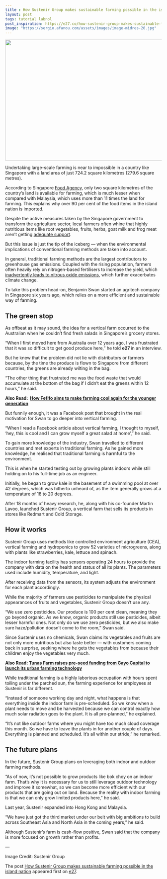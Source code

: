 ```yaml
---
title : How Sustenir Group makes sustainable farming possible in the island nation
layout: post
tags: tutorial labnol
post_inspiration: https://e27.co/how-sustenir-group-makes-sustainable-farming-possible-in-the-island-nation-20210401/
image: "https://sergio.afanou.com/assets/images/image-midres-20.jpg"
---
```


<p><span ><img loading="lazy" class="aligncenter size-full wp-image-412616" src="https://e27.co/wp-content/uploads/2021/03/BIL_8167.jpeg" alt="" width="688" height="389" /></span></p>
<p><span >Undertaking large-scale farming is near to impossible in a country like Singapore with a land area of just 724.2 square kilometres (279.6 square metres).</span></p>
<p><span >According to Singapore </span><a class="editor-rtfLink" rel="follow" href="https://www.sfa.gov.sg/food-farming/food-farms/farming-in-singapore#:~:text=Singapore%20is%20a%20small%20country,of%20our%20total%20land%20area." target="_blank" rel="noopener"><span >Food Agency</span></a><span >, only two square kilometres of the country&#8217;s land is available for farming, which is much lesser when compared with Malaysia, which uses more than 11 times the land for farming. This explains why over 90 per cent of the food items in the island nation is imported.</span></p>
<p><span >Despite the active measures taken by the Singapore government to transform the agriculture sector, local farmers often whine that highly nutritious items like root vegetables, fruits, herbs, goat milk and frog meat aren&#8217;t getting </span><a class="editor-rtfLink" rel="follow" href="https://www.channelnewsasia.com/news/singapore/commentary-can-farming-be-a-success-story-for-singapore-8577514" target="_blank" rel="noopener"><span >adequate support</span></a><span >.</span></p>
<p><span >But this issue is just the tip of the iceberg &#8212; when the environmental implications of conventional farming methods are taken into account.</span></p>
<p><span >In general, traditional farming methods are the largest contributors to greenhouse gas emissions. Coupled with the rising population, farmers often heavily rely on nitrogen-based fertilisers to increase the yield, which </span><a class="editor-rtfLink" rel="follow" href="https://www.eea.europa.eu/signals/signals-2015/articles/agriculture-and-climate-change" target="_blank" rel="noopener"><span >inadvertently leads to nitrous oxide emissions</span></a><span >, which further exacerbates climate change.</span></p>
<p><span >To take this problem head-on, Benjamin Swan started an agritech company in Singapore six years ago, which relies on a more efficient and sustainable way of farming. </span></p>
<h2><span >The green stop</span></h2>
<p><span >As offbeat as it may sound, the idea for a vertical farm occurred to the Australian when he couldn&#8217;t find fresh salads in Singapore&#8217;s grocery stores.</span></p>
<p><span >&#8220;When I first moved here from Australia over 12 years ago, I was frustrated that it was so difficult to get good produce here,&#8221; he told </span><strong><span >e27 </span></strong><span >in an interview.</span></p>
<p><span >But he knew that the problem did not lie with distributors or farmers because, by the time the produce is flown to Singapore from different countries, the greens are already wilting in the bag.</span></p>
<p><span >&#8220;The other thing that frustrated me was the food waste that would accumulate at the bottom of the bag if I didn&#8217;t eat the greens within 12 hours,&#8221; he said.</span></p>
<p><strong><span >Also Read:  </span></strong><a class="editor-rtfLink" rel="follow" href="https://e27.co/malaysias-fefifo-is-on-a-mission-to-make-tech-farming-sexy-for-the-youngsters-for-the-future-20200714/" target="_blank" rel="noopener"><strong><span >How Fefifo aims to make farming cool again for the younger generation</span></strong></a></p>
<p><span >But funnily enough, it was a Facebook post that brought in the real motivation for Swan to go deeper into vertical farming. </span></p>
<p><span >&#8220;When I read a Facebook article about vertical farming, I thought to myself, &#8216;hey, this is cool and I can grow myself a great salad at home&#8217;,&#8221; he said.</span></p>
<p><span >To gain more knowledge of the industry, Swan travelled to different countries and met experts in traditional farming. As he gained more knowledge, he realised that traditional farming is harmful to the environment.</span></p>
<p><span >This is when he started testing out by growing plants indoors while still holding on to his full-time job as an engineer.</span></p>
<p><span >Initially, he began to grow kale in the basement of a swimming pool at over 42 degrees, which was hitherto unheard of, as the item generally grows at a temperature of 18 to 20 degrees.</span></p>
<p><span >After 18 months of heavy research, he, along with his co-founder Martin Lavoo, launched Sustenir Group, a vertical farm that sells its products in stores like Redmart and Cold Storage.</span></p>
<h2><span >How it works</span></h2>
<p><span >Sustenir Group uses methods like controlled environment agriculture (CEA), vertical farming and hydroponics to grow 52 varieties of microgreens, along with plants like strawberries, kale, lettuce and spinach.</span></p>
<p><span >The indoor farming facility has sensors operating 24 hours to provide the company with data on the health and status of all its plants. The parameters used include humidity, temperature, and light. </span></p>
<p><span >After receiving data from the sensors, its system adjusts the environment for each plant accordingly.</span></p>
<p><span >While the majority of farmers use pesticides to manipulate the physical appearances of fruits and vegetables, Sustenir Group doesn&#8217;t use any.</span></p>
<p><span >&#8220;We use zero pesticides. Our produce is 100 per cent clean, meaning they go beyond organic. As we know, organic products still use pesticides, albeit lesser harmful ones. Not only do we use zero pesticides, but we also make sure haze/pollution doesn&#8217;t come to the room,&#8221; Swan said.</span></p>
<p><span >Since Sustenir uses no chemicals, Swan claims its vegetables and fruits are not only more nutritious but also taste better &#8212; with customers coming back in surprise, seeking where he gets the vegetables from because their children enjoy the vegetables very much.</span></p>
<p><strong><span >Also Read: </span></strong><a class="editor-rtfLink" rel="follow" href="https://e27.co/tunas-farm-raises-pre-seed-funding-from-gayo-capital-to-launch-its-urban-farming-technology-20201221/" target="_blank" rel="noopener"><strong><span >Tunas Farm raises pre-seed funding from Gayo Capital to launch its urban farming technology</span></strong></a></p>
<p><span >While traditional farming is a highly laborious occupation with hours spent toiling under the parched sun, the farming experience for employees at Sustenir is far different.</span></p>
<p><span >&#8220;Instead of someone working day and night, what happens is that everything inside the indoor farm is pre-scheduled. So we know when a plant needs to move and be harvested because we can control exactly how much solar radiation goes to the plant. It is all pre-planned,&#8221; he explained.</span></p>
<p><span >&#8220;It&#8217;s not like outdoor farms where you might have too much cloud coverage this month. So we have to leave the plants in for another couple of days. Everything is planned and scheduled. It&#8217;s all within our stride,&#8221; he remarked.</span></p>
<h2><span >The future plans</span></h2>
<p><span >In the future, Sustenir Group plans on leveraging both indoor and outdoor farming methods.</span></p>
<p><span >&#8220;As of now, it&#8217;s not possible to grow products like bok choy on an indoor farm. That&#8217;s why it is necessary for us to still leverage outdoor technology and improve it somewhat, so we can become more efficient with our products that are going out on land. Because the reality with indoor farming is that we can only grow limited products here,&#8221; he said.</span></p>
<p><span >Last year, Sustenir expanded into Hong Kong and Malaysia.</span></p>
<p><span >&#8220;We have just got the third market under our belt with big ambitions to build across Southeast Asia and North Asia in the coming years,&#8221; he said.</span></p>
<p><span >Although Sustenir&#8217;s farm is cash-flow positive, Swan said that the company is more focused on growth rather than profits.</span></p>
<p><span >&#8212;</span></p>
<p><span >Image Credit: Sustenir Group</span></p>
<p>The post <a rel="nofollow" href="https://e27.co/how-sustenir-group-makes-sustainable-farming-possible-in-the-island-nation-20210401/">How Sustenir Group makes sustainable farming possible in the island nation</a> appeared first on <a rel="nofollow" href="https://e27.co">e27</a>.</p>
